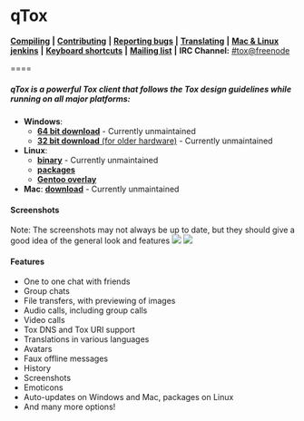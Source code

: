 qTox
======

 [**Compiling**](/INSTALL.md) **|** [**Contributing**](https://github.com/tux3/qTox/wiki#contributing) **|** [**Reporting bugs**](https://github.com/tux3/qTox/wiki/Writing-Useful-Bug-Reports) **|** [**Translating**](https://github.com/tux3/qTox/wiki/Translating) **|** [**Mac & Linux jenkins**](https://jenkins.libtoxcore.so/user/tux3/my-views/view/qTox/) **|** [**Keyboard shortcuts**](https://github.com/tux3/qTox/wiki/Keyboard-shortcuts) **|** [**Mailing list**](https://lists.tox.chat) **|** **IRC Channel:** [#tox@freenode](https://webchat.freenode.net/?channels=tox)

====

<h5>qTox is a powerful Tox client that follows the Tox design guidelines while running on all major platforms:</h5>

* **Windows**:
  - [**64 bit download**](#) - Currently unmaintained
  - [**32 bit download** (for older hardware)](#) - Currently unmaintained
* **Linux**:
  - [**binary**](#) - Currently unmaintained
  - [**packages**](/INSTALL.md#simple-install)
  - [**Gentoo overlay**](https://github.com/Tox/gentoo-overlay-tox)
* **Mac**: [**download**](#) - Currently unmaintained<br/>


<h4>Screenshots</h4>
Note: The screenshots may not always be up to date, but they should give a good idea of the general look and features
<img src="http://i.imgur.com/hwGmDeK.png"/>
<img src="http://i.imgur.com/tmX8z9s.png"/>


<h4>Features</h4>

- One to one chat with friends
- Group chats
- File transfers, with previewing of images
- Audio calls, including group calls
- Video calls
- Tox DNS and Tox URI support
- Translations in various languages
- Avatars
- Faux offline messages
- History
- Screenshots
- Emoticons
- Auto-updates on Windows and Mac, packages on Linux
- And many more options!
